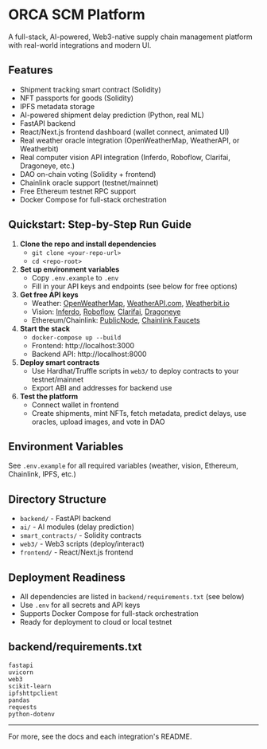 # ORCA SCM Platform

A full-stack, AI-powered, Web3-native supply chain management platform with real-world integrations and modern UI.

## Features
- Shipment tracking smart contract (Solidity)
- NFT passports for goods (Solidity)
- IPFS metadata storage
- AI-powered shipment delay prediction (Python, real ML)
- FastAPI backend
- React/Next.js frontend dashboard (wallet connect, animated UI)
- Real weather oracle integration (OpenWeatherMap, WeatherAPI, or Weatherbit)
- Real computer vision API integration (Inferdo, Roboflow, Clarifai, Dragoneye, etc.)
- DAO on-chain voting (Solidity + frontend)
- Chainlink oracle support (testnet/mainnet)
- Free Ethereum testnet RPC support
- Docker Compose for full-stack orchestration

## Quickstart: Step-by-Step Run Guide

1. **Clone the repo and install dependencies**
   - `git clone <your-repo-url>`
   - `cd <repo-root>`
2. **Set up environment variables**
   - Copy `.env.example` to `.env`
   - Fill in your API keys and endpoints (see below for free options)
3. **Get free API keys**
   - Weather: [OpenWeatherMap](https://openweathermap.org/), [WeatherAPI.com](https://www.weatherapi.com/), [Weatherbit.io](https://www.weatherbit.io/)
   - Vision: [Inferdo](https://inferdo.com/), [Roboflow](https://roboflow.com/), [Clarifai](https://www.clarifai.com/), [Dragoneye](https://dragoneye.ai/)
   - Ethereum/Chainlink: [PublicNode](https://ethereum-rpc.publicnode.com), [Chainlink Faucets](https://faucets.chain.link/)
4. **Start the stack**
   - `docker-compose up --build`
   - Frontend: http://localhost:3000
   - Backend API: http://localhost:8000
5. **Deploy smart contracts**
   - Use Hardhat/Truffle scripts in `web3/` to deploy contracts to your testnet/mainnet
   - Export ABI and addresses for backend use
6. **Test the platform**
   - Connect wallet in frontend
   - Create shipments, mint NFTs, fetch metadata, predict delays, use oracles, upload images, and vote in DAO

## Environment Variables
See `.env.example` for all required variables (weather, vision, Ethereum, Chainlink, IPFS, etc.)

## Directory Structure
- `backend/` - FastAPI backend
- `ai/` - AI modules (delay prediction)
- `smart_contracts/` - Solidity contracts
- `web3/` - Web3 scripts (deploy/interact)
- `frontend/` - React/Next.js frontend

## Deployment Readiness
- All dependencies are listed in `backend/requirements.txt` (see below)
- Use `.env` for all secrets and API keys
- Supports Docker Compose for full-stack orchestration
- Ready for deployment to cloud or local testnet

## backend/requirements.txt
```
fastapi
uvicorn
web3
scikit-learn
ipfshttpclient
pandas
requests
python-dotenv
```

---

For more, see the docs and each integration's README. 